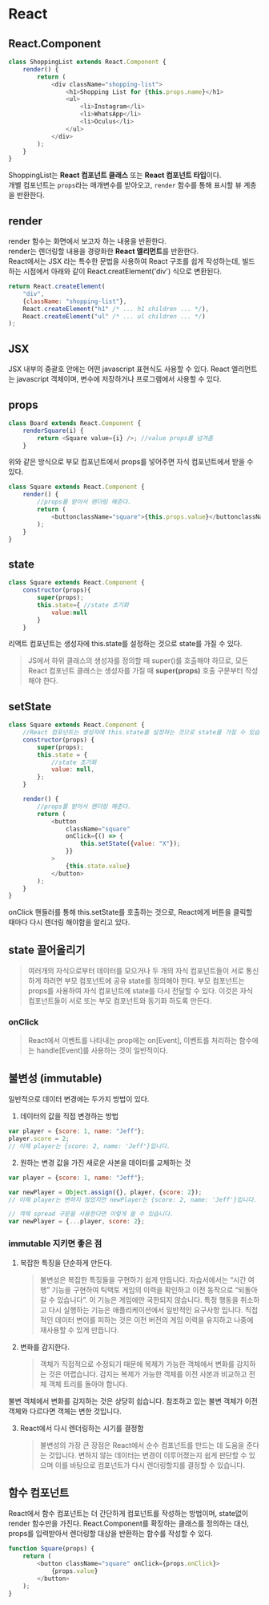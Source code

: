 # React

## React.Component

```js
class ShoppingList extends React.Component {
    render() {
        return (
            <div className="shopping-list">
                <h1>Shopping List for {this.props.name}</h1>
                <ul>
                    <li>Instagram</li>
                    <li>WhatsApp</li>
                    <li>Oculus</li>
                </ul>
            </div>
        );
    }
}
```

ShoppingList는 **React 컴포넌트 클래스** 또는 **React 컴포넌트 타입**이다.  
개별 컴포넌트는 `props`라는 매개변수를 받아오고, `render` 함수를 통해 표시할 뷰 계층을 반환한다.

## render

render 함수는 화면에서 보고자 하는 내용을 반환한다.  
render는 렌더링할 내용을 경량화한 **React 엘리먼트**를 반환한다.  
React에서는 JSX 라는 특수한 문법을 사용하여 React 구조를 쉽게 작성하는데, 빌드하는 시점에서 아래와 같이 React.creatElement('div') 식으로 변환된다.

```js
return React.createElement(
    "div",
    {className: "shopping-list"},
    React.createElement("h1" /* ... h1 children ... */),
    React.createElement("ul" /* ... ul children ... */)
);
```

## JSX

JSX 내부의 중괄호 안에는 어떤 javascript 표현식도 사용할 수 있다.
React 엘리먼트는 javascript 객체이며, 변수에 저장하거나 프로그램에서 사용할 수 있다.

## props

```js
class Board extends React.Component {
    renderSquare(i) {
        return <Square value={i} />; //value props를 넘겨줌
    }
```

위와 같은 방식으로 부모 컴포넌트에서 props를 넣어주면 자식 컴포넌트에서 받을 수 있다.

```js
class Square extends React.Component {
    render() {
        //props를 받아서 렌더링 해준다.
        return (
            <buttonclassName="square">{this.props.value}</buttonclassName>
        );
    }
}
```

## state

```js
class Square extends React.Component {
    constructor(props){
        super(props);
        this.state={ //state 초기화
            value:null
        }
    }
```

리액트 컴포넌트는 생성자에 this.state를 설정하는 것으로 state를 가질 수 있다.

> JS에서 하위 클래스의 생성자를 정의할 때 super()를 호출해야 하므로, 모든 React 컴포넌트 클래스는 생성자를 가질 때 **super(props)** 호출 구문부터 작성해야 한다.

## setState

```js
class Square extends React.Component {
    //React 컴포넌트는 생성자에 this.state를 설정하는 것으로 state를 가질 수 있습니다
    constructor(props) {
        super(props);
        this.state = {
            //state 초기화
            value: null,
        };
    }

    render() {
        //props를 받아서 렌더링 해준다.
        return (
            <button
                className="square"
                onClick={() => {
                    this.setState({value: "X"});
                }}
            >
                {this.state.value}
            </button>
        );
    }
}
```

onClick 핸들러를 통해 this.setState를 호출하는 것으로, React에게 버튼을 클릭할 때마다 다시 렌더링 해야함을 알리고 있다.

## state 끌어올리기

> 여러개의 자식으로부터 데이터를 모으거나 두 개의 자식 컴포넌트들이 서로 통신하게 하려면 부모 컴포넌트에 공유 state를 정의해야 한다. 부모 컴포넌트는 props를 사용하여 자식 컴포넌트에 state를 다시 전달할 수 있다. 이것은 자식 컴포넌트들이 서로 또는 부모 컴포넌트와 동기화 하도록 만든다.

### onClick

> React에서 이벤트를 나타내는 prop에는 on[Event], 이벤트를 처리하는 함수에는 handle[Event]를 사용하는 것이 일반적이다.

## 불변성 (immutable)

일반적으로 데이터 변경에는 두가지 방법이 있다.

1. 데이터의 값을 직접 변경하는 방법

```js
var player = {score: 1, name: "Jeff"};
player.score = 2;
// 이제 player는 {score: 2, name: 'Jeff'}입니다.
```

2. 원하는 변경 값을 가진 새로운 사본을 데이터를 교체하는 것

```js
var player = {score: 1, name: "Jeff"};

var newPlayer = Object.assign({}, player, {score: 2});
// 이제 player는 변하지 않았지만 newPlayer는 {score: 2, name: 'Jeff'}입니다.

// 객체 spread 구문을 사용한다면 이렇게 쓸 수 있습니다.
var newPlayer = {...player, score: 2};
```

### immutable 지키면 좋은 점

1. 복잡한 특징을 단순하게 만든다.

    > 불변성은 복잡한 특징들을 구현하기 쉽게 만듭니다. 자습서에서는 “시간 여행” 기능을 구현하여 틱택토 게임의 이력을 확인하고 이전 동작으로 “되돌아갈 수 있습니다”. 이 기능은 게임에만 국한되지 않습니다. 특정 행동을 취소하고 다시 실행하는 기능은 애플리케이션에서 일반적인 요구사항 입니다. 직접적인 데이터 변이를 피하는 것은 이전 버전의 게임 이력을 유지하고 나중에 재사용할 수 있게 만듭니다.

2. 변화를 감지한다.
    > 객체가 직접적으로 수정되기 때문에 복제가 가능한 객체에서 변화를 감지하는 것은 어렵습니다. 감지는 복제가 가능한 객체를 이전 사본과 비교하고 전체 객체 트리를 돌아야 합니다.

불변 객체에서 변화를 감지하는 것은 상당히 쉽습니다. 참조하고 있는 불변 객체가 이전 객체와 다르다면 객체는 변한 것입니다.

3. React에서 다시 렌더링하는 시기를 결정함
    > 불변성의 가장 큰 장점은 React에서 순수 컴포넌트를 만드는 데 도움을 준다는 것입니다. 변하지 않는 데이터는 변경이 이루어졌는지 쉽게 판단할 수 있으며 이를 바탕으로 컴포넌트가 다시 렌더링할지를 결정할 수 있습니다.

## 함수 컴포넌트

React에서 함수 컴포넌트는 더 간단하게 컴포넌트를 작성하는 방법이며, state없이 render 함수만을 가진다. React.Component를 확장하는 클래스를 정의하는 대신, props를 입력받아서 렌더링할 대상을 반환하는 함수를 작성할 수 있다.

```js
function Square(props) {
    return (
        <button className="square" onClick={props.onClick}>
            {props.value}
        </button>
    );
}
```
